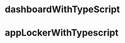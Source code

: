 <!-- version -->

<!-- Node___version : 22.17.1 -->

<!--

  "name": "my-project",
  "private": true,
  "version": "0.0.0",
  "type": "module",
  "scripts": {
    "dev": "vite",
    "build": "tsc -b && vite build",
    "lint": "eslint .",
    "preview": "vite preview"
  },
  "dependencies": {
    "react": "^19.1.1",
    "react-dom": "^19.1.1",
    "react-icons": "^5.5.0",
    "react-router-dom": "^7.8.2"
  },
  "devDependencies": {
    "@eslint/js": "^9.33.0",
    "@types/react": "^19.1.10",
    "@types/react-dom": "^19.1.7",
    "@vitejs/plugin-react": "^5.0.0",
    "eslint": "^9.33.0",
    "eslint-plugin-react-hooks": "^5.2.0",
    "eslint-plugin-react-refresh": "^0.4.20",
    "globals": "^16.3.0",
    "tailwindcss": "^3.4.17",
    "typescript": "~5.8.3",
    "typescript-eslint": "^8.39.1",
    "vite": "^7.1.2"

 -->
# dashboardWithTypeScript
# appLockerWithTypescript
